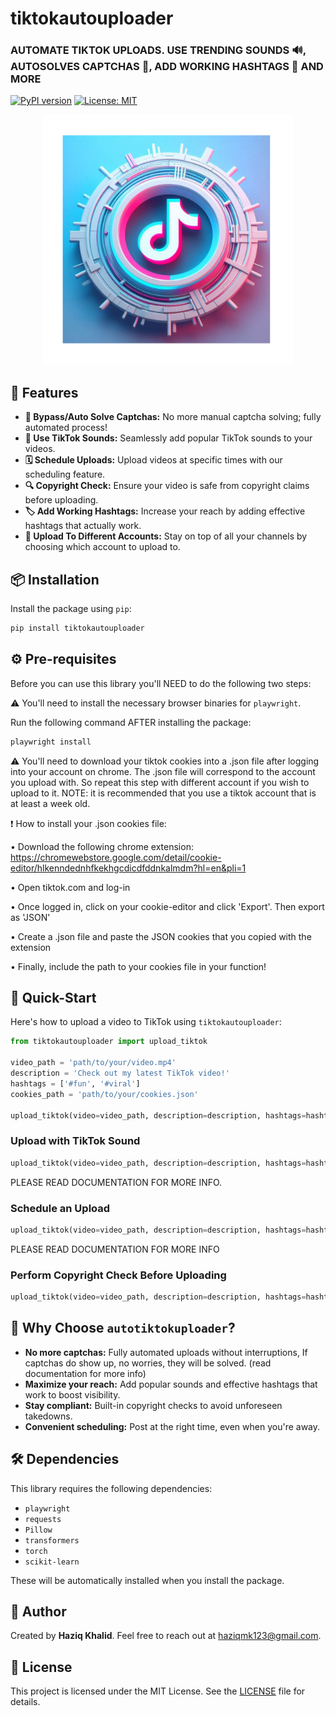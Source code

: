 # tiktokautouploader

### AUTOMATE TIKTOK UPLOADS. USE TRENDING SOUNDS 🔊, AUTOSOLVES CAPTCHAS 🧠, ADD WORKING HASHTAGS 💯 AND MORE

[![PyPI version](https://img.shields.io/pypi/v/tiktokautouploader.svg)](https://pypi.org/project/tiktokautouploader/) 
[![License: MIT](https://img.shields.io/badge/License-MIT-yellow.svg)](https://opensource.org/licenses/MIT)


<p align="center">
  <img src="READMEimage/Image.png" alt="" width="400"/>
</p>

## 🚀 Features

- **🔐 Bypass/Auto Solve Captchas:** No more manual captcha solving; fully automated process!
- **🎵 Use TikTok Sounds:** Seamlessly add popular TikTok sounds to your videos.
- **🗓 Schedule Uploads:** Upload videos at specific times with our scheduling feature.
- **🔍 Copyright Check:** Ensure your video is safe from copyright claims before uploading.
- **🏷 Add Working Hashtags:** Increase your reach by adding effective hashtags that actually work.
- **🥸 Upload To Different Accounts:** Stay on top of all your channels by choosing which account to upload to.



## 📦 Installation

Install the package using `pip`:

```bash
pip install tiktokautouploader
```



## ⚙️ Pre-requisites

Before you can use this library you'll NEED to do the following two steps:

⚠️ You'll need to install the necessary browser binaries for `playwright`.

Run the following command AFTER installing the package:

```bash
playwright install
```

⚠️ You'll need to download your tiktok cookies into a .json file after logging into your account on chrome. The .json file will correspond to the account you upload with. So repeat this step with different account if you wish to upload to it.
NOTE: it is recommended that you use a tiktok account that is at least a week old.

❗ How to install your .json cookies file:

• Download the following chrome extension: https://chromewebstore.google.com/detail/cookie-editor/hlkenndednhfkekhgcdicdfddnkalmdm?hl=en&pli=1

• Open tiktok.com and log-in

• Once logged in, click on your cookie-editor and click 'Export'. Then export as 'JSON'

• Create a .json file and paste the JSON cookies that you copied with the extension

• Finally, include the path to your cookies file in your function!


## 📝 Quick-Start

Here's how to upload a video to TikTok using `tiktokautouploader`:

```python
from tiktokautouploader import upload_tiktok

video_path = 'path/to/your/video.mp4'
description = 'Check out my latest TikTok video!'
hashtags = ['#fun', '#viral']
cookies_path = 'path/to/your/cookies.json'

upload_tiktok(video=video_path, description=description, hashtags=hashtags, cookies_path=cookies_path)

```

### Upload with TikTok Sound

```python
upload_tiktok(video=video_path, description=description, hashtags=hashtags, cookies_path=cookies_path, sound_name='trending_sound')
```

PLEASE READ DOCUMENTATION FOR MORE INFO.

### Schedule an Upload

```python
upload_tiktok(video=video_path, description=description, hashtags=hashtags, cookies_path=cookies_path, schedule='03:10', day=11)
```

PLEASE READ DOCUMENTATION FOR MORE INFO

### Perform Copyright Check Before Uploading

```python
upload_tiktok(video=video_path, description=description, hashtags=hashtags, cookies_path=cookies_path, copyrightcheck=True)
```

## 🎯 Why Choose `autotiktokuploader`?

- **No more captchas:** Fully automated uploads without interruptions, If captchas do show up, no worries, they will be solved. (read documentation for more info)
- **Maximize your reach:** Add popular sounds and effective hashtags that work to boost visibility.
- **Stay compliant:** Built-in copyright checks to avoid unforeseen takedowns.
- **Convenient scheduling:** Post at the right time, even when you're away.

## 🛠 Dependencies

This library requires the following dependencies:

- `playwright`
- `requests`
- `Pillow`
- `transformers`
- `torch`
- `scikit-learn`

These will be automatically installed when you install the package.

## 👤 Author

Created by **Haziq Khalid**. Feel free to reach out at [haziqmk123@gmail.com](mailto:haziqmk123@gmail.com).

## 📄 License

This project is licensed under the MIT License. See the [LICENSE](LICENSE.md) file for details.
```
